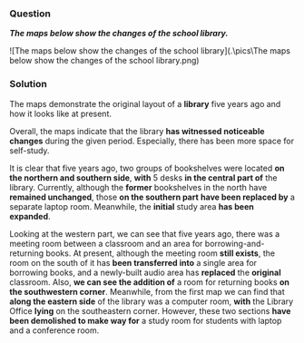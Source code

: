 ### Question

***The maps below show the changes of the school library.***

![The maps below show the changes of the school library](.\pics\The maps below show the changes of the school library.png)

### Solution

The maps demonstrate the original layout of a **library** five years ago and how it looks like at present.

Overall, the maps indicate that the library **has witnessed noticeable changes** during the given period. Especially, there has been more space for self-study.

It is clear that five years ago, two groups of bookshelves were located **on the northern and southern side**, **with** 5 desks **in the central part of** the library. Currently, although the **former** bookshelves in the north have **remained unchanged**, those **on the southern part** **have been replaced by** a separate laptop room. Meanwhile, the **initial** study area **has been expanded**.

Looking at the western part, we can see that five years ago, there was a meeting room between a classroom and an area for borrowing-and-returning books. At present, although the meeting room **still exists**, the room on the south of it has **been transferred into** a single area for borrowing books, and a newly-built audio area has **replaced** the **original** classroom. Also, **we can see the addition of** a room for returning books **on the southwestern corner**. Meanwhile, from the first map we can find that **along the eastern side** of the library was a computer room, **with** the Library Office **lying** on the southeastern corner. However, these two sections **have been demolished to make way for** a study room for students with laptop and a conference room.